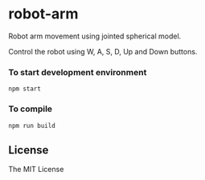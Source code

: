 # robot-arm

Robot arm movement using jointed spherical model.

Control the robot using W, A, S, D, Up and Down buttons.

### To start development environment

```
npm start
```

### To compile

```
npm run build
```

## License

The MIT License
